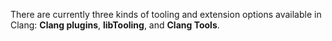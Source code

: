 There are currently three kinds of tooling and extension options available in Clang: **Clang plugins**, **libTooling**, and **Clang Tools**.

